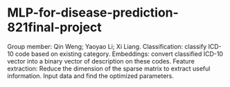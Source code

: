 # MLP-for-disease-prediction-821final-project
Group member: Qin Weng; Yaoyao Li; Xi Liang. 
Classification: classify ICD-10 code based on existing category.
Embeddings: convert classified ICD-10 vector into a binary vector of description on these codes.
Feature extraction: Reduce the dimension of the sparse matrix to extract useful information.
Input data and find the optimized parameters.
